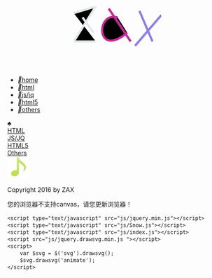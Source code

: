 <html lang="en">
<head>
    <meta charset="UTF-8">
    <meta name="format-detection" content="telephone=no">
    <meta name="apple-mobile-web-app-capable" content="yes">
    <meta name="apple-mobile-web-app-status-bar-style" content="black">
    <meta name="viewport" content="width=device-width, initial-scale=1.0, maximum-scale=1.0, user-scalable=0，minimum-scale=1.0">
    <meta name="keywords" content="zax 博客 前端技术 前端 前端工程师 HTML5">
    <title></title>
    <link rel="stylesheet" href="css/reset.css" />
    <link rel="stylesheet" href="css/bootstrap.css">
    <link rel="stylesheet" href="css/footer.css">
    <link rel="stylesheet" href="css/index.css" />
<body>
    <!--header start-->
    <header class="container cd-header">
        <div class="logo">
            <a href="#">
                <svg xmlns="http://www.w3.org/2000/svg" version="1.1" width="200px" height="100px">
                    您的浏览器不支持svg，请您更新浏览器！
                    <!-- Z -->
                    <g>
                        <g class="list">
                            <path class="list-item" d="M0 15L50 0L0 80L50 80M20 25L45 60Z" style="stroke:#f00; opacity:1;"></path>
                            <path class="list-item" d="M0 15L50 0L0 80L50 80M20 25L45 60Z" style="stroke:#1cbf3d; opacity:1;"></path>
                            <path class="list-item" d="M0 15L50 0L0 80L50 80M20 25L45 60Z" style="stroke:#e3e8ea; stroke-width:5px; opacity:1;"></path>
                        </g>
                    </g>
                    <!-- A -->
                    <g>
                        <g class="list">
                            <path class="list-item" d="M100 25C50 10 50 120 122 60M80 5L130 80Z" style="stroke:#1cbf3d; opacity:1;"></path>
                            <path class="list-item" d="M100 25C50 10 50 120 122 60M80 5L130 80Z" style="stroke:#1d7598; opacity:1;"></path>
                            <path class="list-item" d="M100 25C50 10 50 120 122 60M80 5L130 80Z" style="stroke:#ca2799; stroke-width:5px; opacity:10;"></path>
                        </g>
                    </g>
                    <!-- X -->
                    <g>
                        <g class="list">
                            <path class="list-item" d="M150 10L180 80M200 20L140 90Z" style="stroke:#77d40d; opacity:1;"></path>
                            <path class="list-item" d="M150 10L180 80M200 20L140 90Z" style="stroke:#773c13; opacity:1;"></path>
                            <path class="list-item" d="M150 10L180 80M200 20L140 90Z" style="stroke:#8a7fec; stroke-width:5px; opacity:1;"></path>
                        </g>
                    </g>
                </svg>
            </a>
        </div>
        <div class="cd-3d-nav-trigger">
            <span class="button"></span>
        </div>
    </header>
    <!--nav start-->
    <nav class="container-fluid cd-3d-nav-container">
        <ul class="cd-3d-div">
            <li class="cd-selected"><a href="#"><i class="iconfont">&#xe657;</i><span>home</span></a></li>
            <li><a href="#" target="_blank"><i class="iconfont">&#xe638;</i><span>html</span></a></li>
            <li><a href="#" target="_blank"><i class="iconfont">&#xe619;</i><span>js/jq</span></a></li>
            <li><a href="#" target="_blank"><i class="iconfont">&#xe66b;</i><span>html5</span></a></li>
            <li><a href="others/others.html" target="_blank"><i class="iconfont">&#xe607;</i><span>others</span></a></li>
        </ul>
    </nav>
    <!-- mobile nav  -->
    <div class="mobNav">
        <div class="mobBtn">&clubs;</div>
        <div class="mobList">
            <nav class="mobItem"><a href="#" target="_blank">HTML</a></nav>
            <nav class="mobItem"><a href="case/case.html" target="_blank">JS/JQ</a></nav>
            <nav class="mobItem"><a href="#" target="_blank">HTML5</a></nav>
            <nav class="mobItem"><a href="others/others.html" target="_blank">Others</a></nav>
        </div>
    </div>
    <!--main start-->
    <main class="container">
        <!--music start -->
        <div id="music">
            <audio id="audio" src="music/Let It Go .mp3" autoplay loop ></audio>
            <!--<iframe frameborder="no" border="0" marginwidth="0" marginheight="0" width=330 height=86 src="//music.163.com/outchain/player?type=2&id=440353296&auto=0&height=66"></iframe>-->
            <img src="img/music.png" alt="音乐播放器">
        </div>
        <!--heart start-->
        <div id="heart">
            <div class="heart-item"></div>
            <div class="heart-item"></div>
            <div class="heart-item"></div>
            <div class="heart-item"></div>
            <div class="heart-item"></div>
            <div class="heart-item"></div>
            <div class="heart-item"></div>
            <div class="heart-item"></div>
            <!--cube start-->
            <!--<div id="cube">
                <div class="font"></div>
                <div class="back"></div>
                <div class="top"></div>
                <div class="bottom"></div>
                <div class="left"></div>
                <div class="right"></div>
            </div>-->
        </div>
        <!--mobile effect start-->
        <div class="introduce" data-text="当你觉得自己又丑又穷的时候，不要悲伤，至少你的判断是对的。生活不止眼前的苟且，还有读不懂的诗和到不了的远方。出卖自己的灵魂和原则并不丢人，丢人的是没能卖一个好价钱。又过去了一天，今天过得怎样，是不是离梦想又远了一些。">
        </div>
        <!--<div class="con-wrap">
            <div class="fl bigShow">
                <img src="img/con1big.png" alt="">
            </div>
            <div class="fr smallList">
                <ul>
                    <li class="list-item"><a href=""><img src="img/con1small.png" alt=""><span class="mark"></span><span class="text">Description Text</span></a></li>
                    <li class="list-item"><a href=""><img src="img/con2small.png" alt=""><span class="mark"></span><span class="text">Description Text</span></a></li>
                    <li class="list-item"><a href=""><img src="img/con3small.png" alt=""><span class="mark"></span><span class="text">Description Text</span></a></li>
                    <li class="list-item"><a href=""><img src="img/con4small.png" alt=""><span class="mark"></span><span class="text">Description Text</span></a></li>
                    <li class="list-item"><a href=""><img src="img/con5small.png" alt=""><span class="mark mark1"></span><span class="mark mark2"></span><span class="text">Description Text</span></a></li>
                    <li class="list-item"><a href=""><img src="img/con6small.png" alt=""><span class="mark"></span><span class="text">Description Text</span></a></li>
                    <li class="list-item"><a href=""><img src="img/con7small.png" alt=""><span class="mark"></span><span class="text">Description Text</span></a></li>
                    <li class="list-item"><a href=""><img src="img/con8small.png" alt=""><span class="mark"></span><span class="text">Description Text</span></a></li>
                    <li class="list-item"><a href=""><img src="img/con9small.png" alt=""><span class="mark"></span><span class="text">Description Text</span></a></li>
                    <li class="list-item"><a href=""><img src="img/con10small.png" alt=""><span class="mark"></span><span class="text">Description Text</span></a></li>
                    <li class="list-item"><a href=""><img src="img/con11small.png" alt=""><span class="mark mark3"></span><span class="mark mark4"></span><span class="text">Description Text</span></a></li>
                    <li class="list-item"><a href=""><img src="img/con12small.png" alt=""><span class="mark"></span><span class="text">Description Text</span></a></li>
                </ul>
            </div>
        </div>--->
    </main>
    <!--footer start-->
    <footer class="container-fluid">
        <section class="row">
            <p class="copyright">Copyright 2016 by ZAX</p>
        </section>
    </footer>
    <canvas id="canvas">
        您的浏览器不支持canvas，请您更新浏览器！
    </canvas>




    <script type="text/javascript" src="js/jquery.min.js"></script>
    <script type="text/javascript" src="js/Snow.js"></script>
    <script type="text/javascript" src="js/index.js"></script>
    <script src="js/jquery.drawsvg.min.js "></script>
    <script>
        var $svg = $('svg').drawsvg();
        $svg.drawsvg('animate');
    </script>
</body>
